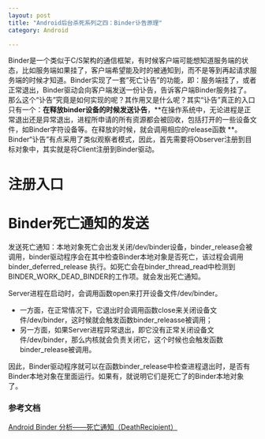 ```yaml
---
layout: post
title: "Android后台杀死系列之四：Binder讣告原理"
category: Android

---
```

 
Binder是一个类似于C/S架构的通信框架，有时候客户端可能想知道服务端的状态，比如服务端如果挂了，客户端希望能及时的被通知到，而不是等到再起请求服务端的时候才知道。Binder实现了一套”死亡讣告”的功能，即：服务端挂了，或者正常退出，Binder驱动会向客户端发送一份讣告，告诉客户端Binder服务挂了。那么这个“讣告”究竟是如何实现的呢？其作用又是什么呢？其实“讣告”真正的入口只有一个：**在释放binder设备的时候发送讣告**，**在操作系统中，无论进程是正常退出还是异常退出，进程所申请的所有资源都会被回收，包括打开的一些设备文件，如Binder字符设备等。在释放的时候，就会调用相应的release函数 **。Binder“讣告”有点采用了类似观察者模式，因此，首先需要将Observer注册到目标对象中，其实就是将Client注册到Binder驱动。

# 注册入口

# Binder死亡通知的发送

发送死亡通知：本地对象死亡会出发关闭/dev/binder设备，binder_release会被调用，binder驱动程序会在其中检查Binder本地对象是否死亡，该过程会调用binder_deferred_release 执行。如死亡会在binder_thread_read中检测到BINDER_WORK_DEAD_BINDER的工作项。就会发出死亡通知。

Server进程在启动时，会调用函数open来打开设备文件/dev/binder。

* 一方面，在正常情况下，它退出时会调用函数close来关闭设备文件/dev/binder，这时候就会触发函数binder_releasse被调用；
* 另一方面，如果Server进程异常退出，即它没有正常关闭设备文件/dev/binder，那么内核就会负责关闭它，这个时候也会触发函数binder_release被调用。

因此，Binder驱动程序就可以在函数binder_release中检查进程退出时，是否有Binder本地对象在里面运行。如果有，就说明它们是死亡了的Binder本地对象了。


### 参考文档

[Android Binder 分析——死亡通知（DeathRecipient）](http://light3moon.com/2015/01/28/Android%20Binder%20%E5%88%86%E6%9E%90%E2%80%94%E2%80%94%E6%AD%BB%E4%BA%A1%E9%80%9A%E7%9F%A5[DeathRecipient])

